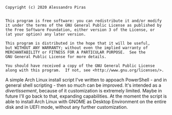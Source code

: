     Copyright (c) 2020 Alessandro Piras

    
    This program is free software: you can redistribute it and/or modify
    it under the terms of the GNU General Public License as published by
    the Free Software Foundation, either version 3 of the License, or
    (at your option) any later version.

    This program is distributed in the hope that it will be useful,
    but WITHOUT ANY WARRANTY; without even the implied warranty of
    MERCHANTABILITY or FITNESS FOR A PARTICULAR PURPOSE.  See the
    GNU General Public License for more details.

    You should have received a copy of the GNU General Public License
    along with this program.  If not, see <http://www.gnu.org/licenses/>.


A simple Arch Linux install script I've written to appoach PowerShell - and in general shell scripting - then so much can be improved. 
It's intended as a _divertissement_, because of it customization is extremely limited. Maybe in future I'll go back to that, expanding capabilities.
At the moment the script is able to install Arch Linux with GNOME as Desktop Environment on the entire disk and in UEFI mode, without any further customization.
